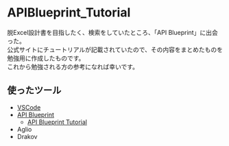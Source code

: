 # APIBlueprint_Tutorial

脱Excel設計書を目指したく、検索をしていたところ、「API Blueprint」に出会った。  
公式サイトにチュートリアルが記載されていたので、その内容をまとめたものを勉強用に作成したものです。  
これから勉強される方の参考になれば幸いです。

## 使ったツール
- [VSCode](https://code.visualstudio.com/)
- [API Blueprint](https://apiblueprint.org/)
    - [API Blueprint Tutorial](https://apiblueprint.org/documentation/tutorial.html)
- Aglio
- Drakov
